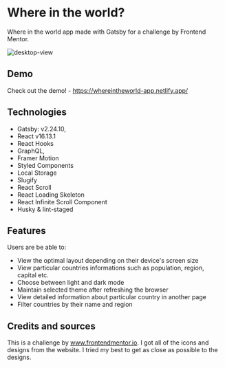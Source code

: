 # Where in the world?

Where in the world app made with Gatsby for a challenge by Frontend Mentor.

![desktop-view](https://user-images.githubusercontent.com/55945204/88342211-486da380-cd3f-11ea-9ad4-e1cd10894acd.png)

## Demo

Check out the demo! - https://whereintheworld-app.netlify.app/

## Technologies

- Gatsby: v2.24.10,
- React v16.13.1
- React Hooks
- GraphQL,
- Framer Motion
- Styled Components
- Local Storage
- Slugify
- React Scroll
- React Loading Skeleton
- React Infinite Scroll Component
- Husky & lint-staged

## Features

Users are be able to:

- View the optimal layout depending on their device's screen size
- View particular countries informations such as population, region, capital etc.
- Choose between light and dark mode
- Maintain selected theme after refreshing the browser
- View detailed information about particular country in another page
- Filter countries by their name and region

## Credits and sources

This is a challenge by www.frontendmentor.io. I got all of the icons and designs from the website. I tried my best to get as close as possible to the designs.
